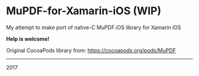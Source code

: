 # MuPDF-for-Xamarin-iOS (WIP)
My attempt to make port of native-C MuPDF.iOS library for Xamarin iOS

**Help is welcome!**

Original CocoaPods library from: https://cocoapods.org/pods/MuPDF






---
2017
